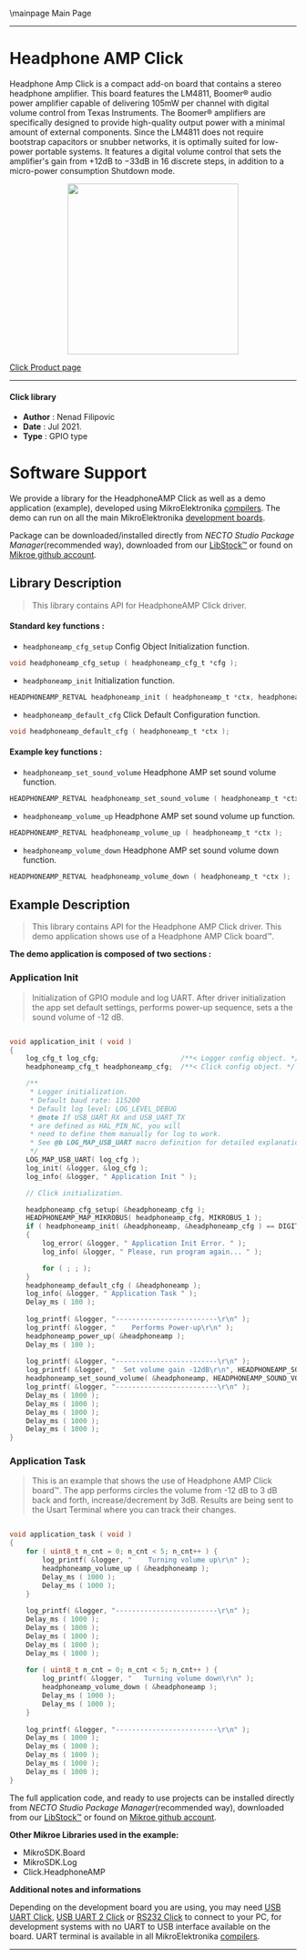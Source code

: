 \mainpage Main Page

---
# Headphone AMP Click

Headphone Amp Click is a compact add-on board that contains a stereo headphone amplifier. This board features the LM4811, Boomer® audio power amplifier capable of delivering 105mW per channel with digital volume control from Texas Instruments. The Boomer® amplifiers are specifically designed to provide high-quality output power with a minimal amount of external components. Since the LM4811 does not require bootstrap capacitors or snubber networks, it is optimally suited for low-power portable systems. It features a digital volume control that sets the amplifier's gain from +12dB to −33dB in 16 discrete steps, in addition to a micro-power consumption Shutdown mode.

<p align="center">
  <img src="https://download.mikroe.com/images/click_for_ide/headphoneamp_click.png" height=300px>
</p>

[Click Product page](https://www.mikroe.com/headphone-amp-click)

---


#### Click library

- **Author**        : Nenad Filipovic
- **Date**          : Jul 2021.
- **Type**          : GPIO type


# Software Support

We provide a library for the HeadphoneAMP Click
as well as a demo application (example), developed using MikroElektronika
[compilers](https://www.mikroe.com/necto-studio).
The demo can run on all the main MikroElektronika [development boards](https://www.mikroe.com/development-boards).

Package can be downloaded/installed directly from *NECTO Studio Package Manager*(recommended way), downloaded from our [LibStock&trade;](https://libstock.mikroe.com) or found on [Mikroe github account](https://github.com/MikroElektronika/mikrosdk_click_v2/tree/master/clicks).

## Library Description

> This library contains API for HeadphoneAMP Click driver.

#### Standard key functions :

- `headphoneamp_cfg_setup` Config Object Initialization function.
```c
void headphoneamp_cfg_setup ( headphoneamp_cfg_t *cfg );
```

- `headphoneamp_init` Initialization function.
```c
HEADPHONEAMP_RETVAL headphoneamp_init ( headphoneamp_t *ctx, headphoneamp_cfg_t *cfg );
```

- `headphoneamp_default_cfg` Click Default Configuration function.
```c
void headphoneamp_default_cfg ( headphoneamp_t *ctx );
```

#### Example key functions :

- `headphoneamp_set_sound_volume` Headphone AMP set sound volume function.
```c
HEADPHONEAMP_RETVAL headphoneamp_set_sound_volume ( headphoneamp_t *ctx, uint8_t sound_volume );
```

- `headphoneamp_volume_up` Headphone AMP set sound volume up function.
```c
HEADPHONEAMP_RETVAL headphoneamp_volume_up ( headphoneamp_t *ctx );
```

- `headphoneamp_volume_down` Headphone AMP set sound volume down function.
```c
HEADPHONEAMP_RETVAL headphoneamp_volume_down ( headphoneamp_t *ctx );
```

## Example Description

> This library contains API for the Headphone AMP Click driver.
> This demo application shows use of a Headphone AMP Click board™.

**The demo application is composed of two sections :**

### Application Init

> Initialization of GPIO module and log UART.
> After driver initialization the app set default settings, 
> performs power-up sequence, sets a the sound volume of -12 dB.

```c

void application_init ( void ) 
{
    log_cfg_t log_cfg;                    /**< Logger config object. */
    headphoneamp_cfg_t headphoneamp_cfg;  /**< Click config object. */

    /** 
     * Logger initialization.
     * Default baud rate: 115200
     * Default log level: LOG_LEVEL_DEBUG
     * @note If USB_UART_RX and USB_UART_TX 
     * are defined as HAL_PIN_NC, you will 
     * need to define them manually for log to work. 
     * See @b LOG_MAP_USB_UART macro definition for detailed explanation.
     */
    LOG_MAP_USB_UART( log_cfg );
    log_init( &logger, &log_cfg );
    log_info( &logger, " Application Init " );

    // Click initialization.

    headphoneamp_cfg_setup( &headphoneamp_cfg );
    HEADPHONEAMP_MAP_MIKROBUS( headphoneamp_cfg, MIKROBUS_1 );
    if ( headphoneamp_init( &headphoneamp, &headphoneamp_cfg ) == DIGITAL_OUT_UNSUPPORTED_PIN ) 
    {
        log_error( &logger, " Application Init Error. " );
        log_info( &logger, " Please, run program again... " );

        for ( ; ; );
    }
    headphoneamp_default_cfg ( &headphoneamp );
    log_info( &logger, " Application Task " );
    Delay_ms ( 100 );
    
    log_printf( &logger, "-------------------------\r\n" );
    log_printf( &logger, "    Performs Power-up\r\n" );
    headphoneamp_power_up( &headphoneamp );
    Delay_ms ( 100 );
    
    log_printf( &logger, "-------------------------\r\n" );
    log_printf( &logger, "  Set volume gain -12dB\r\n", HEADPHONEAMP_SOUND_VOLUME_NEG_12_dB );
    headphoneamp_set_sound_volume( &headphoneamp, HEADPHONEAMP_SOUND_VOLUME_NEG_12_dB ); 
    log_printf( &logger, "-------------------------\r\n" );
    Delay_ms ( 1000 );
    Delay_ms ( 1000 );
    Delay_ms ( 1000 );
    Delay_ms ( 1000 );
    Delay_ms ( 1000 );
}

```

### Application Task

> This is an example that shows the use of Headphone AMP Click board™.
> The app performs circles the volume from -12 dB to 3 dB back and forth,
> increase/decrement by 3dB.
> Results are being sent to the Usart Terminal where you can track their changes.

```c

void application_task ( void ) 
{
    for ( uint8_t n_cnt = 0; n_cnt < 5; n_cnt++ ) {
        log_printf( &logger, "    Turning volume up\r\n" );
        headphoneamp_volume_up ( &headphoneamp ); 
        Delay_ms ( 1000 );
        Delay_ms ( 1000 );    
    }
    
    log_printf( &logger, "-------------------------\r\n" );
    Delay_ms ( 1000 );
    Delay_ms ( 1000 );
    Delay_ms ( 1000 );
    Delay_ms ( 1000 );
    Delay_ms ( 1000 );
    
    for ( uint8_t n_cnt = 0; n_cnt < 5; n_cnt++ ) {
        log_printf( &logger, "   Turning volume down\r\n" );
        headphoneamp_volume_down ( &headphoneamp ); 
        Delay_ms ( 1000 );
        Delay_ms ( 1000 );    
    }
       
    log_printf( &logger, "-------------------------\r\n" );
    Delay_ms ( 1000 );
    Delay_ms ( 1000 );
    Delay_ms ( 1000 );
    Delay_ms ( 1000 );
    Delay_ms ( 1000 );
}

```

The full application code, and ready to use projects can be installed directly from *NECTO Studio Package Manager*(recommended way), downloaded from our [LibStock&trade;](https://libstock.mikroe.com) or found on [Mikroe github account](https://github.com/MikroElektronika/mikrosdk_click_v2/tree/master/clicks).

**Other Mikroe Libraries used in the example:**

- MikroSDK.Board
- MikroSDK.Log
- Click.HeadphoneAMP

**Additional notes and informations**

Depending on the development board you are using, you may need
[USB UART Click](https://www.mikroe.com/usb-uart-click),
[USB UART 2 Click](https://www.mikroe.com/usb-uart-2-click) or
[RS232 Click](https://www.mikroe.com/rs232-click) to connect to your PC, for
development systems with no UART to USB interface available on the board. UART
terminal is available in all MikroElektronika
[compilers](https://shop.mikroe.com/compilers).

---
